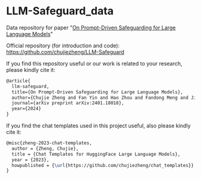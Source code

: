 # LLM-Safeguard_data

Data repository for paper "[On Prompt-Driven Safeguarding for Large Language Models](https://arxiv.org/abs/2401.18018)"

Official repository (for introduction and code): https://github.com/chujiezheng/LLM-Safeguard

If you find this repository useful or our work is related to your research, please kindly cite it:

```latex
@article{
  llm-safeguard,
  title={On Prompt-Driven Safeguarding for Large Language Models},
  author={Chujie Zheng and Fan Yin and Hao Zhou and Fandong Meng and Jie Zhou and Kai-Wei Chang and Minlie Huang and Nanyun Peng},
  journal={arXiv preprint arXiv:2401.18018},
  year={2024}
}
```

If you find the chat templates used in this project useful, also please kindly cite it:

```latex
@misc{zheng-2023-chat-templates,
  author = {Zheng, Chujie},
  title = {Chat Templates for HuggingFace Large Language Models},
  year = {2023},
  howpublished = {\url{https://github.com/chujiezheng/chat_templates}}
}
```
